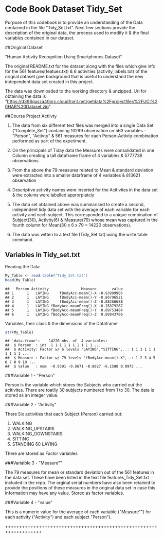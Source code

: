 # Code Book Dataset Tidy_Set


Purpose of this codebook is to provide an understanding of the Data contained in the file "Tidy_Set.txt". Next few sections provide the description of the original data, the process used to modify it & the final variables contained in our dataset.

##Original Dataset

"Human Activity Recognition Using Smartphones Dataset"

The original README.txt for the dataset along with the files which give info for the 561 features(featues.txt) & 6 activities (activity_labels.txt) of the orignal dataset give background that is useful to understand the new independent data set created in this project. 

The data was downloaded to the working directory & unzipped. Url for obtaining the data is "https://d396qusza40orc.cloudfront.net/getdata%2Fprojectfiles%2FUCI%20HAR%20Dataset.zip". 

##Course Project Actiivty

1) The data from six different text files was merged into a single Data Set ("Complete_Set") containing 10299 observation on 563 variables - "Person", "Activty" & 561 measures for each Person-Activty combination performed as part of the experiment.

2) On the principals of Tiday data the Measures were consolidated in one Column creating a tall dataframe frame of 4 variables & 5777739 observations.

3) From the above the 79 measures related to Mean & standard deviation were extracted into a smaller dataframe of 4 variables & 813621 observation

4) Descriptive activity names were inserted for the Acitivites in the data set & the colums were labelled approrpiately

5) The data set obtained above was summarised to create a second, independent tidy data set with the average of each variable for each activity and each subject. This corresponded to a unique combination of Subject(30), Activity(6) & Measure(79) whose mean was captured in the fourth column for Mean(30 x 6 x 79 = 14220 observations).

6) The data was witten to a text file (Tidy_Set.txt) using the write.table command.

## Variables in Tidy_set.txt

Reading the Data


```r
My_Table <- read.table("Tidy_Set.txt")
head(My_Table)
```

```
##   Person Activity               Measure       value
## 1      1   LAYING     fBodyAcc-mean()-X -0.93909905
## 2      1   LAYING     fBodyAcc-mean()-Y -0.86706521
## 3      1   LAYING     fBodyAcc-mean()-Z -0.88266688
## 4      1   LAYING fBodyAcc-meanFreq()-X -0.15879267
## 5      1   LAYING fBodyAcc-meanFreq()-Y  0.09753484
## 6      1   LAYING fBodyAcc-meanFreq()-Z  0.08943766
```

Variables, their class & the dimensions of the Dataframe


```r
str(My_Table)
```

```
## 'data.frame':	14220 obs. of  4 variables:
##  $ Person  : int  1 1 1 1 1 1 1 1 1 1 ...
##  $ Activity: Factor w/ 6 levels "LAYING","SITTING",..: 1 1 1 1 1 1 1 1 1 1 ...
##  $ Measure : Factor w/ 79 levels "fBodyAcc-mean()-X",..: 1 2 3 4 5 6 7 8 9 10 ...
##  $ value   : num  -0.9391 -0.8671 -0.8827 -0.1588 0.0975 ...
```


###Variable 1 - "Person"

Person is the variable which stores the Subjects who carried out the acitivites. There are toatlly 30 subjects numbered from 1 to 30. The data is stored as an integer value. 

###Variable 2 - "Activity"

There Six activities that each Subject (Person) carried out:

1) WALKING
2) WALKING_UPSTAIRS
3) WALKING_DOWNSTAIRS
4) SITTING
5) STANDING
60 LAYING

There are stored as Factor variables

###Varialble 3 - "Measure""

The 79 measures for mean or standard deviation out of the 561 features in the data set. These have been listed in the text file features_Tidy_Set.txt included in the repo. The orginal serial numbers have also been retained to provide the positions of these measures in the original data set in case this information may have any value. Stored as factor variables. 

###Variable 4 - "value"

This is a numeric value for the average of each variable ("Measure"") for each activity ("Activity") and each subject "Person"). 


+++++++++++++++++++++++++++++++++++++++++++++++++++++++++++++++++++

